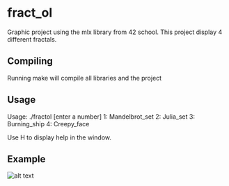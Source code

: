 # fract_ol

Graphic project using the mlx library from 42 school. This project display 4 different fractals. 

## Compiling 

Running make will compile all libraries and the project

## Usage

Usage: ./fractol [enter a number]
1: Mandelbrot_set
2: Julia_set
3: Burning_ship
4: Creepy_face

Use H to display help in the window. 

## Example

![alt text](https://raw.githubusercontent.com/Glaurock/fract_ol/blob/master/img/Screen%20Shot%202018-03-19%20at%203.32.05%20PM.png)
